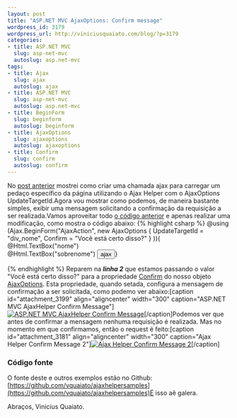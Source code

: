 ```yaml
--- 
layout: post
title: "ASP.NET MVC AjaxOptions: Confirm message"
wordpress_id: 3179
wordpress_url: http://viniciusquaiato.com/blog/?p=3179
categories: 
- title: ASP.NET MVC
  slug: asp-net-mvc
  autoslug: asp.net-mvc
tags: 
- title: Ajax
  slug: ajax
  autoslug: ajax
- title: ASP.NET MVC
  slug: asp-net-mvc
  autoslug: asp.net-mvc
- title: BeginForm
  slug: beginform
  autoslug: beginform
- title: AjaxOptions
  slug: ajaxoptions
  autoslug: ajaxoptions
- title: Confirm
  slug: confirm
  autoslug: confirm
---
```

No [post anterior](http://viniciusquaiato.com/blog/asp-net-mvc-ajaxoptions-e-updatetargetid/) mostrei como criar uma chamada ajax para carregar um pedaço específico da página utilizando o Ajax Helper com o AjaxOptions UpdateTargetId.Agora vou mostrar como podemos, de maneira bastante simples, exibir uma mensagem solicitando a confirmação da requisição a ser realizada.Vamos aproveitar todo [o código anterior](http://viniciusquaiato.com/blog/asp-net-mvc-ajaxoptions-e-updatetargetid/) e apenas realizar uma modificação, como mostra o código abaixo:
{% highlight csharp %}
@using (Ajax.BeginForm("AjaxAction",    new AjaxOptions { UpdateTargetId = "div_nome", Confirm = "Você está certo disso?" }
)){    @Html.TextBox("nome")<br />    @Html.TextBox("sobrenome")    <input type="submit" value="ajax" />}

{% endhighlight %}
Reparem na **_linha 2_** que estamos passando o valor "Você está certo disso?" para a propriedade [Confirm](http://msdn.microsoft.com/en-us/library/system.web.mvc.ajax.ajaxoptions.confirm.aspx) do nosso objeto [AjaxOptions](http://msdn.microsoft.com/en-us/library/system.web.mvc.ajax.ajaxoptions.aspx). Esta propriedade, quando setada, configura a mensagem de confirmação a ser solicitada, como podemo ver abaixo:[caption id="attachment_3199" align="aligncenter" width="300" caption="ASP.NET MVC AjaxHelper Confirm Message"][![ASP.NET MVC AjaxHelper Confirm Message](http://viniciusquaiato.com/images_posts/Ajax-Helper-Confirm-Message-300x256.png "ASP.NET MVC AjaxHelper Confirm Message")](http://viniciusquaiato.com/images_posts/Ajax-Helper-Confirm-Message.png)[/caption]Podemos ver que antes de confirmar a mensagem nenhuma requisição é realizada. Mas no momento em que confirmamos, então o request é feito:[caption id="attachment_3181" align="aligncenter" width="300" caption="Ajax Helper Confirm Message 2"][![Ajax Helper Confirm Message 2](http://viniciusquaiato.com/images_posts/Ajax-Helper-Confirm-Message-2-300x243.png "Ajax Helper Confirm Message 2")](http://viniciusquaiato.com/images_posts/Ajax-Helper-Confirm-Message-2.png)[/caption]

### Código fonte
O fonte deste e outros exemplos estão no Github: [https://github.com/vquaiato/ajaxhelpersamples](https://github.com/vquaiato/ajaxhelpersamples)É isso aê galera.

Abraços,
Vinicius Quaiato.
